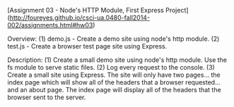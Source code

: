 [Assignment 03 - Node's HTTP Module, First Express Project]
(http://foureyes.github.io/csci-ua.0480-fall2014-002/assignments.html#hw03)

Overview:
    (1) demo.js - Create a demo site using node's http module.
    (2) test.js - Create a browser test page site using Express.

Description:
    (1) Create a small demo site using node's http module. Use the fs module to serve static files.
    (2) Log every request to the console.
    (3) Create a small site using Express. The site will only have two pages… the index page which will show all of the headers that a browser requested… and an about page. The index page will display all of the headers that the browser sent to the server.